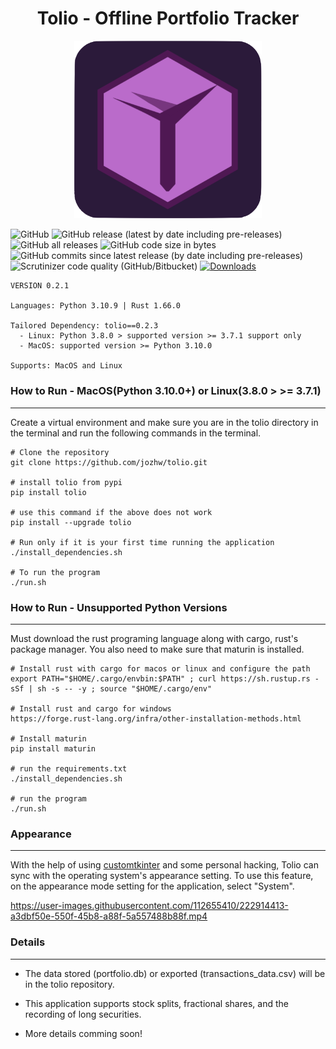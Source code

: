 <h1 align="center"> Tolio - Offline Portfolio Tracker </h1>
<p align="center"><img
  src="/src/assets/icons/tolio_icon.png"
  alt="Alt text"
  title="Tolio"
  style="display: inline-block; margin: 0 auto; max-width: 300px"></p>


![GitHub](https://img.shields.io/github/license/jozhw/tolio) ![GitHub release (latest by date including pre-releases)](https://img.shields.io/github/v/release/jozhw/tolio?include_prereleases) ![GitHub all releases](https://img.shields.io/github/downloads/jozhw/tolio/total?logo=Github) ![GitHub code size in bytes](https://img.shields.io/github/languages/code-size/jozhw/tolio) ![GitHub commits since latest release (by date including pre-releases)](https://img.shields.io/github/commits-since/jozhw/tolio/v0.2.0) ![Scrutinizer code quality (GitHub/Bitbucket)](https://img.shields.io/scrutinizer/quality/g/jozhw/tolio) [![Downloads](https://static.pepy.tech/personalized-badge/tolio?period=total&units=international_system&left_color=black&right_color=orange&left_text=PyPI%20Downloads)](https://pepy.tech/project/tolio)


```
VERSION 0.2.1

Languages: Python 3.10.9 | Rust 1.66.0

Tailored Dependency: tolio==0.2.3
  - Linux: Python 3.8.0 > supported version >= 3.7.1 support only
  - MacOS: supported version >= Python 3.10.0

Supports: MacOS and Linux

```

### How to Run - MacOS(Python 3.10.0+) or Linux(3.8.0 > >= 3.7.1)
---
Create a virtual environment and make sure you are in the tolio directory in the terminal and run the following commands in the terminal.

```
# Clone the repository
git clone https://github.com/jozhw/tolio.git

# install tolio from pypi
pip install tolio

# use this command if the above does not work
pip install --upgrade tolio

# Run only if it is your first time running the application
./install_dependencies.sh

# To run the program
./run.sh

```

### How to Run - Unsupported Python Versions
---
Must download the rust programing language along with cargo, rust's package manager. You also need to make sure that maturin is installed.

```
# Install rust with cargo for macos or linux and configure the path
export PATH="$HOME/.cargo/envbin:$PATH" ; curl https://sh.rustup.rs -sSf | sh -s -- -y ; source "$HOME/.cargo/env"

# Install rust and cargo for windows
https://forge.rust-lang.org/infra/other-installation-methods.html

# Install maturin
pip install maturin

# run the requirements.txt
./install_dependencies.sh

# run the program
./run.sh

```

### Appearance
---
With the help of using <a href="https://github.com/TomSchimansky/CustomTkinter">customtkinter</a> and some personal hacking, Tolio can sync with the operating system's appearance setting. To use this feature, on the appearance mode setting for the application, select "System".


https://user-images.githubusercontent.com/112655410/222914413-a3dbf50e-550f-45b8-a88f-5a557488b88f.mp4


### Details
---
* The data stored (portfolio.db) or exported (transactions_data.csv) will be in the tolio repository.

* This application supports stock splits, fractional shares, and the recording of long securities.

* More details comming soon!

